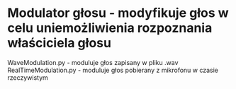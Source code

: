 # Modulator głosu - modyfikuje głos w celu uniemożliwienia rozpoznania właściciela głosu

WaveModulation.py - moduluje głos zapisany w pliku .wav
RealTimeModulation.py - moduluje głos pobierany z mikrofonu w czasie rzeczywistym
